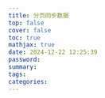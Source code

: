 ```yaml
---
title: 分页同步数据
top: false
cover: false
toc: true
mathjax: true
date: 2024-12-22 12:25:39
password:
summary:
tags:
categories:
---
```

